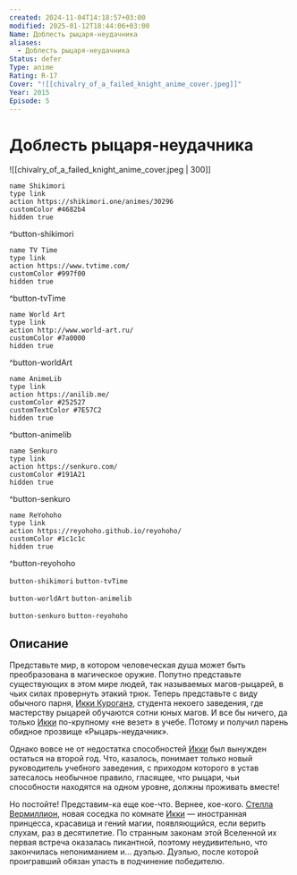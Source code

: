 ```yaml
---
created: 2024-11-04T14:18:57+03:00
modified: 2025-01-12T18:44:06+03:00
Name: Доблесть рыцаря-неудачника
aliases:
  - Доблесть рыцаря-неудачника
Status: defer
Type: anime
Rating: R-17
Cover: "![[chivalry_of_a_failed_knight_anime_cover.jpeg]]"
Year: 2015
Episode: 5
---
```


# Доблесть рыцаря-неудачника

![[chivalry_of_a_failed_knight_anime_cover.jpeg | 300]]

```button
name Shikimori
type link
action https://shikimori.one/animes/30296
customColor #4682b4
hidden true
```
^button-shikimori

```button
name TV Time
type link
action https://www.tvtime.com/
customColor #997f00
hidden true
```
^button-tvTime

```button
name World Art
type link
action http://www.world-art.ru/
customColor #7a0000
hidden true
```
^button-worldArt

```button
name AnimeLib
type link
action https://anilib.me/
customColor #252527
customTextColor #7E57C2
hidden true
```
^button-animelib

```button
name Senkuro
type link
action https://senkuro.com/
customColor #191A21
hidden true
```
^button-senkuro

```button
name ReYohoho
type link
action https://reyohoho.github.io/reyohoho/
customColor #1c1c1c
hidden true
```
^button-reyohoho

`button-shikimori` `button-tvTime`

`button-worldArt` `button-animelib`

`button-senkuro` `button-reyohoho`

## Описание

Представьте мир, в котором человеческая душа может быть преобразована в магическое оружие. Попутно представьте существующих в этом мире людей, так называемых магов-рыцарей, в чьих силах провернуть этакий трюк. Теперь представьте с виду обычного парня, [Икки Куроганэ](https://shikimori.one/characters/105287-ikki-kurogane), студента некоего заведения, где мастерству рыцарей обучаются сотни юных магов. И все бы ничего, да только [Икки](https://shikimori.one/characters/105287-ikki-kurogane) по-крупному «не везет» в учебе. Потому и получил парень обидное прозвище «Рыцарь-неудачник».

Однако вовсе не от недостатка способностей [Икки](https://shikimori.one/characters/105287-ikki-kurogane) был вынужден остаться на второй год. Что, казалось, понимает только новый руководитель учебного заведения, с приходом которого в устав затесалось необычное правило, гласящее, что рыцари, чьи способности находятся на одном уровне, должны проживать вместе!

Но постойте! Представим-ка еще кое-что. Вернее, кое-кого. [Стелла Вермиллион](https://shikimori.one/characters/105289-stella-vermillion), новая соседка по комнате [Икки](https://shikimori.one/characters/105287-ikki-kurogane) — иностранная принцесса, красавица и гений магии, появляющийся, если верить слухам, раз в десятилетие. По странным законам этой Вселенной их первая встреча оказалась пикантной, поэтому неудивительно, что закончилась непониманием и... дуэлью. Дуэлью, после которой проигравший обязан упасть в подчинение победителю.
